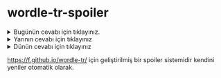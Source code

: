 # wordle-tr-spoiler

<details>
  <summary>Bugünün cevabı için tıklayınız.</summary>
  <br>
    <b> komot </b>
</details>

<details>
  <summary>Yarının cevabı için tıklayınız</summary>
  <br>
   <b> niçin </b>
</details>

<details>
  <summary>Dünün cevabı için tıklayınız </summary>
  <br>
  <b> imroz </b>
</details>

https://f.github.io/wordle-tr/ için geliştirilmiş bir spoiler sistemidir kendini yeniler otomatik olarak.

